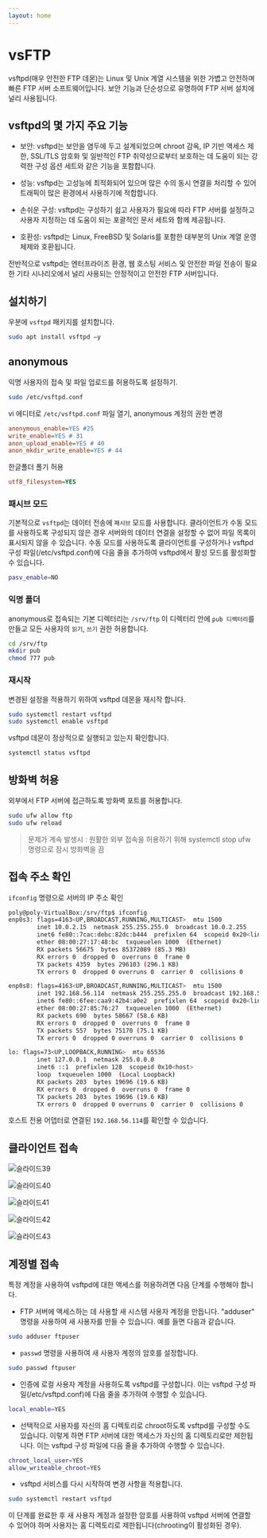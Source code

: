```yaml
---
layout: home
---
```


# vsFTP
vsftpd(매우 안전한 FTP 데몬)는 Linux 및 Unix 계열 시스템을 위한 가볍고 안전하며 빠른 FTP 서버 소프트웨어입니다. 보안 기능과 단순성으로 유명하여 FTP 서버 설치에 널리 사용됩니다.  

## vsftpd의 몇 가지 주요 기능

* 보안: vsftpd는 보안을 염두에 두고 설계되었으며 chroot 감옥, IP 기반 액세스 제한, SSL/TLS 암호화 및 일반적인 FTP 취약성으로부터 보호하는 데 도움이 되는 강력한 구성 옵션 세트와 같은 기능을 포함합니다.

* 성능: vsftpd는 고성능에 최적화되어 있으며 많은 수의 동시 연결을 처리할 수 있어 트래픽이 많은 환경에서 사용하기에 적합합니다.

* 손쉬운 구성: vsftpd는 구성하기 쉽고 사용자가 필요에 따라 FTP 서버를 설정하고 사용자 지정하는 데 도움이 되는 포괄적인 문서 세트와 함께 제공됩니다.

* 호환성: vsftpd는 Linux, FreeBSD 및 Solaris를 포함한 대부분의 Unix 계열 운영 체제와 호환됩니다.

전반적으로 vsftpd는 엔터프라이즈 환경, 웹 호스팅 서비스 및 안전한 파일 전송이 필요한 기타 시나리오에서 널리 사용되는 안정적이고 안전한 FTP 서버입니다.

## 설치하기
우분에 `vsftpd` 패키지를 설치합니다.
```bash
sudo apt install vsftpd –y
```

## anonymous 
익명 사용자의 접속 및 파일 업로드를 허용하도록 설정하기.  

```bash
sudo /etc/vsftpd.conf
```
vi 에디터로 `/etc/vsftpd.conf` 파일 열기, anonymous 계정의 권한 변경

```ini
anonymous_enable=YES #25
write_enable=YES # 31
anon_upload_enable=YES # 40
anon_mkdir_write_enable=YES # 44
```

한글폴더 폴기 허용
```ini
utf8_filesystem=YES
```


### 패시브 모드
기본적으로 `vsftpd`는 데이터 전송에 `패시브` 모드를 사용합니다. 클라이언트가 수동 모드를 사용하도록 구성되지 않은 경우 서버와의 데이터 연결을 설정할 수 없어 파일 목록이 표시되지 않을 수 있습니다. 수동 모드를 사용하도록 클라이언트를 구성하거나 vsftpd 구성 파일(/etc/vsftpd.conf)에 다음 줄을 추가하여 vsftpd에서 활성 모드를 활성화할 수 있습니다.

```bash
pasv_enable=NO
```


### 익명 폴더
anonymous로 접속되는 기본 디렉터리는 `/srv/ftp` 
이 디렉터리 안에 `pub 디렉터리`를 만들고 모든 사용자의 `읽기`, `쓰기` 권한 허용합니다.

```bash
cd /srv/ftp
mkdir pub
chmod 777 pub
```

### 재시작
변경된 설정을 적용하기 위하여 vsftpd 데몬을 재시작 합니다.
```bash 
sudo systemctl restart vsftpd
sudo systemctl enable vsftpd
```

vsftpd 데몬이 정상적으로 실행되고 있는지 확인합니다.  

```bash
systemctl status vsftpd 
```

## 방화벽 허용 
외부에서 FTP 서버에 접근하도록 방화벽 포트를 허용합니다.
```bash
sudo ufw allow ftp
sudo ufw reload
```

> 문제가 계속 발생시 : 원활한 외부 접속을 허용하기 위해 systemctl stop ufw 명령으로 잠시 방화벽을 끔

## 접속 주소 확인
`ifconfig` 명령으로 서버의 IP 주소 확인

```bash
poly@poly-VirtualBox:/srv/ftp$ ifconfig
enp0s3: flags=4163<UP,BROADCAST,RUNNING,MULTICAST>  mtu 1500
        inet 10.0.2.15  netmask 255.255.255.0  broadcast 10.0.2.255
        inet6 fe80::7cac:debc:82dc:b444  prefixlen 64  scopeid 0x20<link>
        ether 08:00:27:17:48:bc  txqueuelen 1000  (Ethernet)
        RX packets 56675  bytes 85372089 (85.3 MB)
        RX errors 0  dropped 0  overruns 0  frame 0
        TX packets 4359  bytes 296103 (296.1 KB)
        TX errors 0  dropped 0 overruns 0  carrier 0  collisions 0

enp0s8: flags=4163<UP,BROADCAST,RUNNING,MULTICAST>  mtu 1500
        inet 192.168.56.114  netmask 255.255.255.0  broadcast 192.168.56.255
        inet6 fe80::6fee:caa9:42b4:a0e2  prefixlen 64  scopeid 0x20<link>
        ether 08:00:27:85:76:27  txqueuelen 1000  (Ethernet)
        RX packets 690  bytes 58667 (58.6 KB)
        RX errors 0  dropped 0  overruns 0  frame 0
        TX packets 557  bytes 75170 (75.1 KB)
        TX errors 0  dropped 0 overruns 0  carrier 0  collisions 0

lo: flags=73<UP,LOOPBACK,RUNNING>  mtu 65536
        inet 127.0.0.1  netmask 255.0.0.0
        inet6 ::1  prefixlen 128  scopeid 0x10<host>
        loop  txqueuelen 1000  (Local Loopback)
        RX packets 203  bytes 19696 (19.6 KB)
        RX errors 0  dropped 0  overruns 0  frame 0
        TX packets 203  bytes 19696 (19.6 KB)
        TX errors 0  dropped 0 overruns 0  carrier 0  collisions 0
```

호스트 전용 어뎁터로 연결된 `192.168.56.114`를 확인할 수 있습니다.



## 클라이언트 접속

![슬라이드39](./img/슬라이드39.PNG)

![슬라이드40](./img/슬라이드40.PNG)

![슬라이드41](./img/슬라이드41.PNG)

![슬라이드42](./img/슬라이드42.PNG)

![슬라이드43](./img/슬라이드43.PNG)

## 계정별 접속
특정 계정을 사용하여 vsftpd에 대한 액세스를 허용하려면 다음 단계를 수행해야 합니다.

* FTP 서버에 액세스하는 데 사용할 새 시스템 사용자 계정을 만듭니다. "adduser" 명령을 사용하여 새 사용자를 만들 수 있습니다. 예를 들면 다음과 같습니다.

```bash
sudo adduser ftpuser
```

* `passwd` 명령을 사용하여 새 사용자 계정의 암호를 설정합니다.

```bash
sudo passwd ftpuser
```

* 인증에 로컬 사용자 계정을 사용하도록 vsftpd를 구성합니다. 이는 vsftpd 구성 파일(/etc/vsftpd.conf)에 다음 줄을 추가하여 수행할 수 있습니다.

```bash
local_enable=YES
```

* 선택적으로 사용자를 자신의 홈 디렉토리로 chroot하도록 vsftpd를 구성할 수도 있습니다. 이렇게 하면 FTP 서버에 대한 액세스가 자신의 홈 디렉토리로만 제한됩니다. 이는 vsftpd 구성 파일에 다음 줄을 추가하여 수행할 수 있습니다.

```bash
chroot_local_user=YES
allow_writeable_chroot=YES
```

* vsftpd 서비스를 다시 시작하여 변경 사항을 적용합니다.
```bash
sudo systemctl restart vsftpd
```

이 단계를 완료한 후 새 사용자 계정과 설정한 암호를 사용하여 vsftpd 서버에 연결할 수 있어야 하며 사용자는 홈 디렉토리로 제한됩니다(chrooting이 활성화된 경우).
